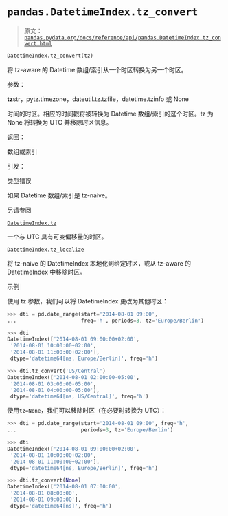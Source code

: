 # `pandas.DatetimeIndex.tz_convert`

> 原文：[`pandas.pydata.org/docs/reference/api/pandas.DatetimeIndex.tz_convert.html`](https://pandas.pydata.org/docs/reference/api/pandas.DatetimeIndex.tz_convert.html)

```py
DatetimeIndex.tz_convert(tz)
```

将 tz-aware 的 Datetime 数组/索引从一个时区转换为另一个时区。

参数：

**tz**str，pytz.timezone，dateutil.tz.tzfile，datetime.tzinfo 或 None

时间的时区。相应的时间戳将被转换为 Datetime 数组/索引的这个时区。tz 为 None 将转换为 UTC 并移除时区信息。

返回：

数组或索引

引发：

类型错误

如果 Datetime 数组/索引是 tz-naive。

另请参阅

[`DatetimeIndex.tz`](https://pandas.pydata.org/docs/reference/api/pandas.DatetimeIndex.tz.html#pandas.DatetimeIndex.tz "pandas.DatetimeIndex.tz")

一个与 UTC 具有可变偏移量的时区。

[`DatetimeIndex.tz_localize`](https://pandas.pydata.org/docs/reference/api/pandas.DatetimeIndex.tz_localize.html#pandas.DatetimeIndex.tz_localize "pandas.DatetimeIndex.tz_localize")

将 tz-naive 的 DatetimeIndex 本地化到给定时区，或从 tz-aware 的 DatetimeIndex 中移除时区。

示例

使用 tz 参数，我们可以将 DatetimeIndex 更改为其他时区：

```py
>>> dti = pd.date_range(start='2014-08-01 09:00',
...                     freq='h', periods=3, tz='Europe/Berlin') 
```

```py
>>> dti
DatetimeIndex(['2014-08-01 09:00:00+02:00',
 '2014-08-01 10:00:00+02:00',
 '2014-08-01 11:00:00+02:00'],
 dtype='datetime64[ns, Europe/Berlin]', freq='h') 
```

```py
>>> dti.tz_convert('US/Central')
DatetimeIndex(['2014-08-01 02:00:00-05:00',
 '2014-08-01 03:00:00-05:00',
 '2014-08-01 04:00:00-05:00'],
 dtype='datetime64[ns, US/Central]', freq='h') 
```

使用`tz=None`，我们可以移除时区（在必要时转换为 UTC）：

```py
>>> dti = pd.date_range(start='2014-08-01 09:00', freq='h',
...                     periods=3, tz='Europe/Berlin') 
```

```py
>>> dti
DatetimeIndex(['2014-08-01 09:00:00+02:00',
 '2014-08-01 10:00:00+02:00',
 '2014-08-01 11:00:00+02:00'],
 dtype='datetime64[ns, Europe/Berlin]', freq='h') 
```

```py
>>> dti.tz_convert(None)
DatetimeIndex(['2014-08-01 07:00:00',
 '2014-08-01 08:00:00',
 '2014-08-01 09:00:00'],
 dtype='datetime64[ns]', freq='h') 
```
